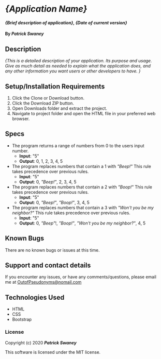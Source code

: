# _{Application Name}_

#### _{Brief description of application}, {Date of current version}_

#### By _**Patrick Swaney**_

## Description

_{This is a detailed description of your application. Its purpose and usage.  Give as much detail as needed to explain what the application does, and any other information you want users or other developers to have. }_

## Setup/Installation Requirements

1. Click the Clone or Download button.
2. Click the Download ZIP button.
3. Open Downloads folder and extract the project.
4. Navigate to project folder and open the HTML file in your preferred web browser.

## Specs

* The program returns a range of numbers from 0 to the users input number.
  * __Input__: "5"
  * __Output__: 0, 1, 2, 3, 4, 5
* The program replaces numbers that contain a 1 with _"Beep!"_ This rule takes precedence over previous rules.
  * __Input__: "5"
  * __Output__: 0, _"Beep!"_, 2, 3, 4, 5
* The program replaces numbers that contain a 2 with _"Boop!"_ This rule takes precedence over previous rules.
  * __Input__: "5"
  * __Output__: 0, _"Beep!"_, _"Boop!"_, 3, 4, 5
* The program replaces numbers that contain a 3 with _"Won't you be my neighbor?"_ This rule takes precedence over previous rules.
  * __Input__: "5"
  * __Output__: 0, _"Beep"_!, _"Boop!"_, _"Won't you be my neighbor?"_, 4, 5

## Known Bugs

There are no known bugs or issues at this time.

## Support and contact details

If you encounter any issues, or have any comments/questions, please email me at OutofPseudonyms@nomail.com

## Technologies Used

- HTML
- CSS
- Bootstrap

### License

Copyright (c) 2020 **_Patrick Swaney_**

This software is licensed under the MIT license.